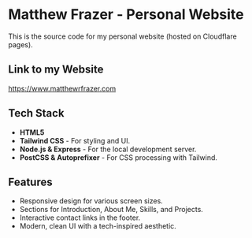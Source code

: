 # Matthew Frazer - Personal Website

This is the source code for my personal website (hosted on Cloudflare pages).

## Link to my Website

https://www.matthewrfrazer.com

## Tech Stack

* **HTML5**
* **Tailwind CSS** - For styling and UI.
* **Node.js & Express** - For the local development server.
* **PostCSS & Autoprefixer** - For CSS processing with Tailwind.

## Features

* Responsive design for various screen sizes.
* Sections for Introduction, About Me, Skills, and Projects.
* Interactive contact links in the footer.
* Modern, clean UI with a tech-inspired aesthetic.